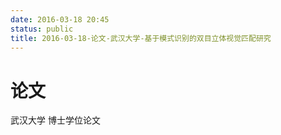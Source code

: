 ```yaml
---
date: 2016-03-18 20:45
status: public
title: 2016-03-18-论文-武汉大学-基于模式识别的双目立体视觉匹配研究
---
```


# 论文
武汉大学 博士学位论文
